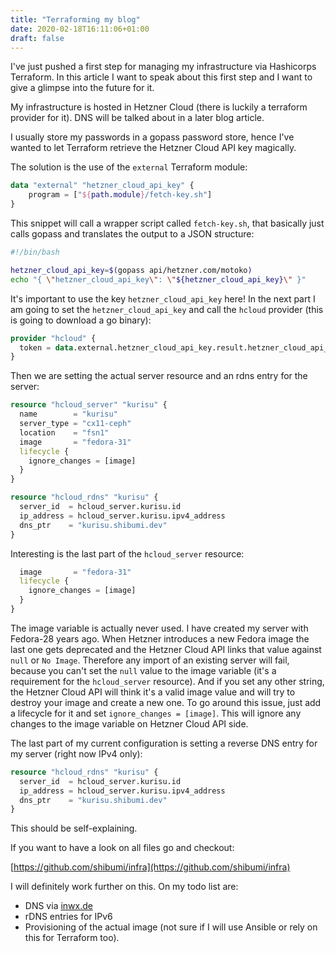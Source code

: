 ```yaml
---
title: "Terraforming my blog"
date: 2020-02-18T16:11:06+01:00
draft: false
---
```


I've just pushed a first step for managing my infrastructure via Hashicorps
Terraform.  In this article I want to speak about this first step and I want to
give a glimpse into the future for it.

My infrastructure is hosted in Hetzner Cloud (there is luckily a terraform
provider for it). DNS will be talked about in a later blog article.

I usually store my passwords in a gopass password store, hence I've wanted to
let Terraform retrieve the Hetzner Cloud API key magically.

The solution is the use of the `external` Terraform module:

```tf
data "external" "hetzner_cloud_api_key" {
	program = ["${path.module}/fetch-key.sh"]
}
```

This snippet will call a wrapper script called `fetch-key.sh`, that basically
just calls gopass and translates the output to a JSON structure:

```sh
#!/bin/bash

hetzner_cloud_api_key=$(gopass api/hetzner.com/motoko)
echo "{ \"hetzner_cloud_api_key\": \"${hetzner_cloud_api_key}\" }"
```

It's important to use the key  `hetzner_cloud_api_key` here!  In the next part
I am going to set the `hetzner_cloud_api_key` and call the `hcloud` provider
(this is going to download a go binary):

```tf
provider "hcloud" {
  token = data.external.hetzner_cloud_api_key.result.hetzner_cloud_api_key
}
```

Then we are setting the actual server resource and an rdns entry for the server:

```tf
resource "hcloud_server" "kurisu" {
  name        = "kurisu"
  server_type = "cx11-ceph"
  location    = "fsn1"
  image       = "fedora-31"
  lifecycle {
    ignore_changes = [image]
  }
}

resource "hcloud_rdns" "kurisu" {
  server_id  = hcloud_server.kurisu.id
  ip_address = hcloud_server.kurisu.ipv4_address
  dns_ptr    = "kurisu.shibumi.dev"
}
```

Interesting is the last part of the `hcloud_server` resource:
```tf
  image       = "fedora-31"
  lifecycle {
    ignore_changes = [image]
  }
}
```

The image variable is actually never used. I have created my server with
Fedora-28 years ago. When Hetzner introduces a new Fedora image the last one
gets deprecated and the Hetzner Cloud API links that value against `null` or
`No Image`. Therefore any import of an existing server will fail, because you
can't set the `null` value to the image variable (it's a requirement for the
`hcloud_server` resource). And if you set any other string, the Hetzner Cloud
API will think it's a valid image value and will try to destroy your image and
create a new one. To go around this issue, just add a lifecycle for it and set
`ignore_changes = [image]`.  This will ignore any changes to the image variable
on Hetzner Cloud API side.

The last part of my current configuration is setting a reverse DNS entry for my server (right now IPv4 only):

```tf
resource "hcloud_rdns" "kurisu" {
  server_id  = hcloud_server.kurisu.id
  ip_address = hcloud_server.kurisu.ipv4_address
  dns_ptr    = "kurisu.shibumi.dev"
}
```

This should be self-explaining.

If you want to have a look on all files go and checkout:

[https://github.com/shibumi/infra](https://github.com/shibumi/infra)

I will definitely work further on this. On my todo list are:

* DNS via [inwx.de](https://inwx.de)
* rDNS entries for IPv6
* Provisioning of the actual image (not sure if I will use Ansible or rely on this for Terraform too).
